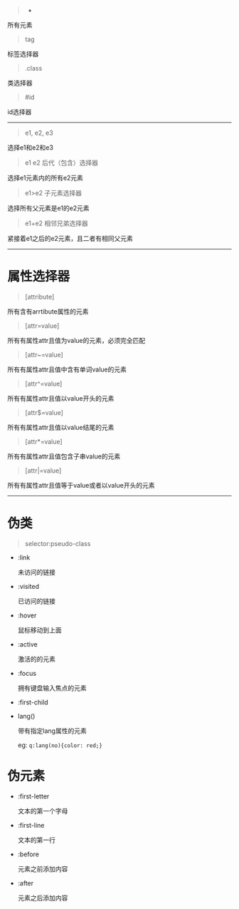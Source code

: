 > *

所有元素

> tag

标签选择器

> .class

类选择器

> #id

id选择器

****

> e1, e2, e3

选择e1和e2和e3

> e1 e2 后代（包含）选择器

选择e1元素内的所有e2元素 

> e1>e2 子元素选择器

选择所有父元素是e1的e2元素

> e1+e2 相邻兄弟选择器

紧接着e1之后的e2元素，且二者有相同父元素

****

# 属性选择器

> [attribute]

所有含有arrtibute属性的元素

> [attr=value]

所有有属性attr且值为value的元素，必须完全匹配

> [attr~=value]

所有有属性attr且值中含有单词value的元素

> [attr^=value]

所有有属性attr且值以value开头的元素

> [attr$=value]

所有有属性attr且值以value结尾的元素

> [attr*=value]

所有有属性attr且值包含子串value的元素

> [attr|=value]

所有有属性attr且值等于value或者以value开头的元素

****

# 伪类

> selector:pseudo-class

* :link
  
  未访问的链接

* :visited

  已访问的链接

* :hover

  鼠标移动到上面

* :active

  激活的的元素

* :focus

  拥有键盘输入焦点的元素

* :first-child

* lang()

  带有指定lang属性的元素

  eg: `q:lang(no){color: red;}`

# 伪元素

* :first-letter

  文本的第一个字母

* :first-line

  文本的第一行

* :before

  元素之前添加内容

* :after

  元素之后添加内容